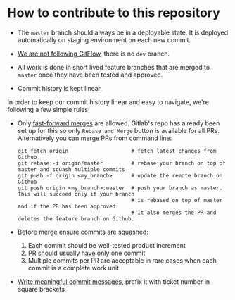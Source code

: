 # How to contribute to this repository

- The `master` branch should always be in a deployable state. It is deployed automatically on staging environment on
  each new commit.

- [We are not following GitFlow](https://www.endoflineblog.com/gitflow-considered-harmful), there is no `dev` branch.

- All work is done in short lived feature branches that are merged to `master` once they have been tested and approved.

- Commit history is kept linear.

In order to keep our commit history linear and easy to navigate, we're following a few simple rules:

- Only [fast-forward merges](http://ariya.ofilabs.com/2013/09/fast-forward-git-merge.html) are allowed. Gitlab's repo
  has already been set up for this so only `Rebase and Merge` button is available for all PRs. Alternatively you can
  merge PRs from command line:
  ```
  git fetch origin                    # fetch latest changes from Github
  git rebase -i origin/master         # rebase your branch on top of master and squash multiple commits
  git push -f origin <my_branch>      # update the remote branch on Github
  git push origin <my_branch>:master  # push your branch as master. This will succeed only if your branch
                                      # is rebased on top of master and if the PR has been approved.
                                      # It also merges the PR and deletes the feature branch on Github.
  ```

- Before merge ensure commits are [squashed](http://gitready.com/advanced/2009/02/10/squashing-commits-with-rebase.html):

  1. Each commit should be well-tested product increment
  2. PR should usually have only one commit
  3. Multiple commits per PR are acceptable in rare cases when each commit is a complete work unit.

- [Write meaningful commit messages](https://chris.beams.io/posts/git-commit/), prefix it with ticket number in square
  brackets

